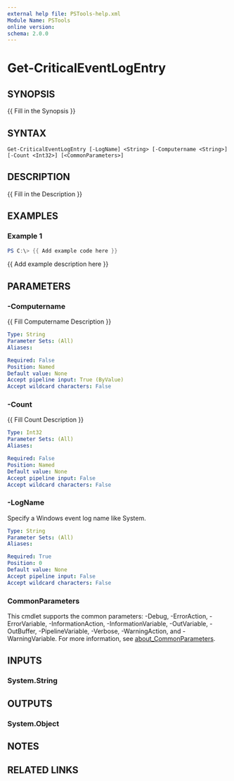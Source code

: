 ```yaml
---
external help file: PSTools-help.xml
Module Name: PSTools
online version:
schema: 2.0.0
---
```


# Get-CriticalEventLogEntry

## SYNOPSIS
{{ Fill in the Synopsis }}

## SYNTAX

```
Get-CriticalEventLogEntry [-LogName] <String> [-Computername <String>] [-Count <Int32>] [<CommonParameters>]
```

## DESCRIPTION
{{ Fill in the Description }}

## EXAMPLES

### Example 1

```powershell
PS C:\> {{ Add example code here }}
```

{{ Add example description here }}

## PARAMETERS

### -Computername
{{ Fill Computername Description }}

```yaml
Type: String
Parameter Sets: (All)
Aliases:

Required: False
Position: Named
Default value: None
Accept pipeline input: True (ByValue)
Accept wildcard characters: False
```

### -Count
{{ Fill Count Description }}

```yaml
Type: Int32
Parameter Sets: (All)
Aliases:

Required: False
Position: Named
Default value: None
Accept pipeline input: False
Accept wildcard characters: False
```

### -LogName
Specify a Windows event log name like System.

```yaml
Type: String
Parameter Sets: (All)
Aliases:

Required: True
Position: 0
Default value: None
Accept pipeline input: False
Accept wildcard characters: False
```

### CommonParameters
This cmdlet supports the common parameters: -Debug, -ErrorAction, -ErrorVariable, -InformationAction, -InformationVariable, -OutVariable, -OutBuffer, -PipelineVariable, -Verbose, -WarningAction, and -WarningVariable. For more information, see [about_CommonParameters](http://go.microsoft.com/fwlink/?LinkID=113216).

## INPUTS

### System.String

## OUTPUTS

### System.Object
## NOTES

## RELATED LINKS
